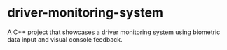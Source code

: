 # driver-monitoring-system
A C++ project that showcases a driver monitoring system using biometric data input and visual console feedback. 
